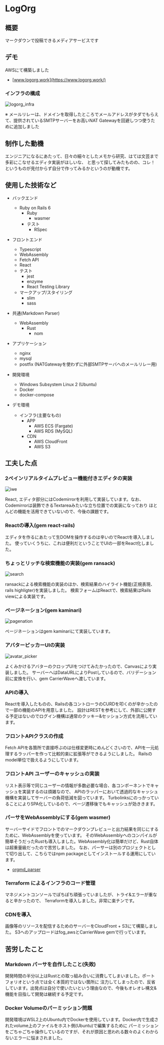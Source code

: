 # LogOrg

## 概要

 マークダウンで投稿できるメディアサービスです

## デモ

  AWSにて構築しました

  - [www.logorg.work](https://www.logorg.work/)

### インフラの構成

![logorg_infra](https://user-images.githubusercontent.com/67820904/115724943-5f1f5480-a3bc-11eb-80bf-779631d5ab18.png)

※ メールリレーは、ドメインを取得したところでメールアドレスがタダでもらえて、提供されているSMTPサーバーをお高いNAT Gatewayを回避しつつ使うために追加しました


## 制作した動機

 エンジニアになるにあたって、日々の細々としたメモから研究、はては文芸まで多彩にこなせるエディタ実装がほしいな、
と思って探してみたものの、コレ！というものが見付からず自分で作ってみるかというのが動機です。

## 使用した技術など

- バックエンド
  - Ruby on Rails 6
    - Ruby
      - wasmer
    - テスト
      - RSpec
- フロントエンド
  - Typescript
  - WebAssembly
  - Fetch API
  - React
  - テスト
    - jest
    - enzyme
    - React Testing Library
  - マークアップ/スタイリング
    - slim
    - sass
- 共通(Markdown Parser)
  - WebAssembly
    - Rust
      - nom
- アプリケーション
  - nginx
  - mysql
  - postfix (NATGatewayを使わずに外部SMTPサーバへのメールリレー用)

- 開発環境
  - Windows Subsystem Linux 2 (Ubuntu)
  - Docker
  - docker-compose

- デモ環境
  - インフラ(主要なもの)
    - APP
      - AWS ECS (Fargate)
      - AWS RDS (MySQL)
    - CDN
      - AWS CloudFront
      - AWS S3

## 工夫した点

### 2ペインリアルタイムプレビュー機能付きエディタの実装
  
  ![iwe](https://user-images.githubusercontent.com/67820904/115322669-8958f280-a1c1-11eb-9a22-dd5b62a261c0.gif)

  
  React, エディタ部分にはCodemirrorを利用して実装しています。なお、Codemirrorは装飾できるTextareaみたいな立ち位置での実装になっており
  ほとんどの機能を活用できていないので、今後の課題です。

### Reactの導入(gem react-rails)

  エディタを作るにあたって生DOMを操作するのは辛いのでReactを導入しました。
  使っていくうちに、これは便利だということでUIの一部をReact化しました。
  
### ちょっとリッチな検索機能の実装(gem ransack)

  ![search](https://user-images.githubusercontent.com/67820904/115323896-e5247b00-a1c3-11eb-93b6-6da559e52592.gif)

  ransackによる検索機能の実装のほか、検索結果のハイライト機能(正規表現、rails highligter)を実装しました。
  検索フォームはReactで、検索結果はRails viewによる実装です。

### ページネーション(gem kaminari)

 ![pagenation](https://user-images.githubusercontent.com/67820904/115324115-46e4e500-a1c4-11eb-829d-c7daf02e8e1a.gif)

  ページネーションはgem kaminariにて実装しています。
  
### アバターピッカーUIの実装

  ![avatar_picker](https://user-images.githubusercontent.com/67820904/115270748-9a7d1180-a177-11eb-99ec-3e86c6f28ce4.gif)

  よくみかけるアバターのクロップUIをつけてみたかったので、Canvasにより実装しました。
  サーバーへはDataURLによりPostしているので、バリデーション前に変換を行い、gem CarrierWaveへ渡しています。

### APIの導入

  Reactを導入したものの、Railsの各コントローラのCURDを叩くのが辛かったので一部の機能のAPIを用意しました。
  設計はRESTを参考にして、外部に公開する予定はないのでログイン機構は通常のクッキー&セッション方式を流用しています。

### フロントAPIクラスの作成

  Fetch APIを各箇所で直接呼ぶのは仕様変更時にめんどくさいので、APIを一元処理するラッパーを作って比較的楽に拡張等ができるようにしました。
  Railsのmodel単位で扱えるようにしています。

### フロントAPI ユーザーのキャッシュの実装

  リスト表示等で同じユーザーの情報が多数必要な場合、各コンポーネントでキャッシュを実装するのは煩雑なので、
  APIのラッパーにおいて透過的なキャッシュ機構を実装してサーバーの負荷低減を図っています。
  TurbolinksにのっかっていることによりSPA化しているので、ページ遷移後でもキャッシュが効ききます。

### パーサをWebAssemblyにする(gem wasmer)

  サーバーサイドでフロントでのマークダウンプレビューと出力結果を同じにするために、WebAssemblyを使っています。
  そのWebAssemblyへのコンパイルが簡単そうだったRustも導入しました。WebAssembly化は簡単だけど、Rust自体は超重量級だったので苦労しました。
  なお、パーサーは別のプロジェクトとして切り出して、こちらではnpm packageとしてインストールする運用にしています。
  - [orgmd_parser](https://github.com/okeysea/orgmd_parser)


### Terraform によるインフラのコード管理

  マネジメントコンソールでぽちぽち頑張っていましたが、トライ&エラーが重なると辛かったので、
  Terraformを導入しました。非常に楽チンです。

### CDNを導入

  画像等のリソースを配信するためのサーバーをCloudFront + S3にて構築しました。
  S3へのアップロードはfog_awsとCarrierWave gemで行っています。


## 苦労したこと

### Markdown パーサを自作したこと(失敗)

  開発時間の半分以上はRustとの取っ組み合いに消費してしまいました。ポートフォリオという点では全く本質的ではない箇所に
  注力してしまったので、反省しています。出発点は自分で使いたいという理由なので、今後もオレオレ構文&機能を目指して開発は継続する予定です。

### Docker Volumeのパーミッション問題

  開発環境はWSL2上のUbuntu内でDockerを使用しています。Docker内で生成されたvolume上のファイルをホスト側(Ubuntu)で編集するために
  パーミッションをごちゃごちゃ操作しているのですが、それが原因と思われる数々のよくわからないエラーに悩まされました。
